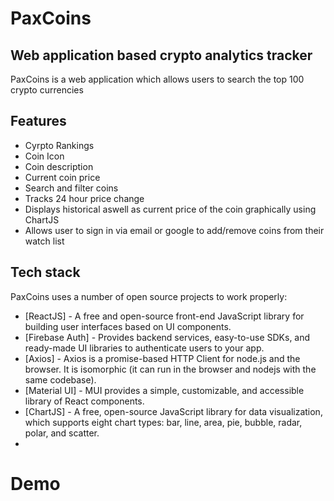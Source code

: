 # PaxC️oins
## Web application based crypto analytics tracker 

PaxCoins is a web application which allows users to search the top 100 crypto currencies 

## Features

- Cyrpto Rankings
- Coin Icon
- Coin description
- Current coin price
- Search and filter coins
- Tracks 24 hour price change
- Displays historical aswell as current price of the coin graphically using ChartJS
- Allows user to sign in via email or google to add/remove coins from their watch list

## Tech stack

PaxCoins uses a number of open source projects to work properly:

- [ReactJS] - A free and open-source front-end JavaScript library for building user interfaces based on UI components.
- [Firebase Auth] - Provides backend services, easy-to-use SDKs, and ready-made UI libraries to authenticate users to your app. 
- [Axios] - Axios is a promise-based HTTP Client for node.js and the browser. It is isomorphic (it can run in the browser and nodejs with the same codebase).
- [Material UI] - MUI provides a simple, customizable, and accessible library of React components. 
- [ChartJS] - A free, open-source JavaScript library for data visualization, which supports eight chart types: bar, line, area, pie, bubble, radar, polar, and scatter.
- 
# Demo
